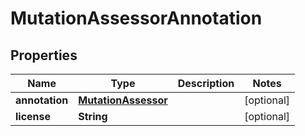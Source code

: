 

# MutationAssessorAnnotation


## Properties

| Name | Type | Description | Notes |
|------------ | ------------- | ------------- | -------------|
|**annotation** | [**MutationAssessor**](MutationAssessor.md) |  |  [optional] |
|**license** | **String** |  |  [optional] |



